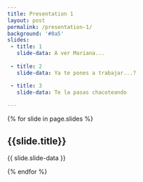 ```yaml
---
title: Presentation 1
layout: post
permalink: /presentation-1/
background: '#0a5'
slides:
 - title: 1
   slide-data: A ver Mariana...
     
 - title: 2
   slide-data: Ya te pones a trabajar...?

 - title: 3
   slide-data: Te la pasas chacoteando
  
---
```


{% for slide in page.slides %}
                    
<section data-background="{% if slide.background %}{{slide.background}}{% else %}{{page.background}}{% endif %}"><h1>{{slide.title}}</h1>{{ slide.slide-data }}</section>
                    
{% endfor %}
    
